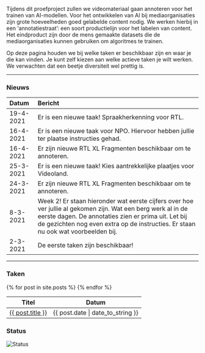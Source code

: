 Tijdens dit proefproject zullen we videomateriaal gaan annoteren voor het trainen van AI-modellen. Voor het ontwikkelen van AI bij mediaorganisaties zijn grote hoeveelheden goed gelabelde content nodig. We werken hierbij in een ‘annotatiestraat’: een soort productielijn voor het labelen van content. Het eindproduct zijn door de mens gemaakte datasets die de mediaorganisaties kunnen gebruiken om algoritmes te trainen.

Op deze pagina houden we bij welke taken er beschikbaar zijn en waar je die kan vinden. Je kunt zelf kiezen aan welke actieve taken je wilt werken. We verwachten dat een beetje diversiteit wel prettig is.

* * *

### Nieuws

| Datum | Bericht |
|:------|:--------|
| 19-4-2021 | Er is een nieuwe taak! Spraakherkenning voor RTL. |
| 16-4-2021 | Er is een nieuwe taak voor NPO. Hiervoor hebben jullie ter plaatse instructies gehad. |
| 16-4-2021 | Er zijn nieuwe RTL XL Fragmenten beschikbaar om te annoteren. |
| 25-3-2021 | Er is een nieuwe taak! Kies aantrekkelijke plaatjes voor Videoland. |
| 24-3-2021 | Er zijn nieuwe RTL XL Fragmenten beschikbaar om te annoteren. |
| 8-3-2021 | Week 2! Er staan hieronder wat eerste cijfers over hoe ver jullie al gekomen zijn. Wat een berg werk al in de eerste dagen. De annotaties zien er prima uit. Let bij de gezichten nog even extra op de instructies. Er staan nu ook wat voorbeelden bij. |
| 2-3-2021 | De eerste taken zijn beschikbaar! |

* * *

### Taken

<table>
  <thead>
    <tr>
      <th>Titel</th>
      <th>Datum</th>
    </tr>
  </thead>
  <tbody>
  {% for post in site.posts %}
    <tr>
      <td><a href="{{ post.url }}">{{ post.title }}</a></td>
      <td>{{ post.date | date_to_string }}</td>
    </tr>
  {% endfor %}
  </tbody>
</table>

### Status

![Status](/status/status.svg)
